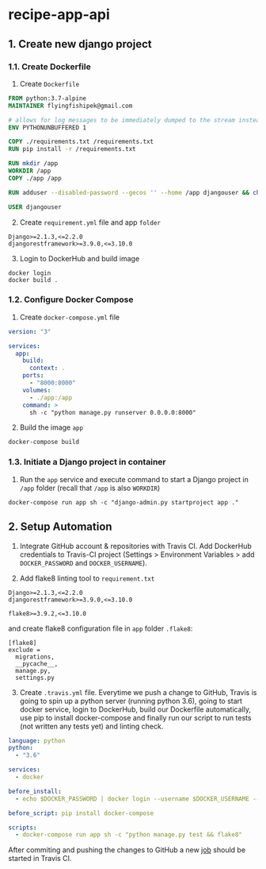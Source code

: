 # recipe-app-api

## 1. Create new django project

### 1.1. Create Dockerfile

1. Create `Dockerfile`

```Dockerfile
FROM python:3.7-alpine
MAINTAINER flyingfishipek@gmail.com

# allows for log messages to be immediately dumped to the stream instead of being buffered
ENV PYTHONUNBUFFERED 1

COPY ./requirements.txt /requirements.txt
RUN pip install -r /requirements.txt

RUN mkdir /app
WORKDIR /app
COPY ./app /app

RUN adduser --disabled-password --gecos '' --home /app djangouser && chown -R djangouser /app

USER djangouser
```

2. Create `requirement.yml` file and app `folder`

```
Django>=2.1.3,<=2.2.0
djangorestframework>=3.9.0,<=3.10.0
```

3. Login to DockerHub and build image

```shell
docker login
docker build .
```

### 1.2. Configure Docker Compose

1. Create `docker-compose.yml` file

```yml
version: "3"

services:
  app:
    build:
      context: .
    ports:
      - "8000:8000"
    volumes:
      - ./app:/app
    command: >
      sh -c "python manage.py runserver 0.0.0.0:8000"
```

2. Build the image `app`

```shell
docker-compose build
```

### 1.3. Initiate a Django project in container

1. Run the `app` service and execute command to start a Django project in `/app` folder (recall that `/app` is also `WORKDIR`)

```shell
docker-compose run app sh -c "django-admin.py startproject app ."
```
## 2. Setup Automation

1. Integrate GitHub account & repositories with Travis CI. Add DockerHub credentials to Travis-CI project (Settings > Environment Variables > add `DOCKER_PASSWORD` and `DOCKER_USERNAME`).

2. Add flake8 linting tool to `requirement.txt`

```
Django>=2.1.3,<=2.2.0
djangorestframework>=3.9.0,<=3.10.0

flake8>=3.9.2,<=3.10.0
```

and create flake8 configuration file in `app` folder `.flake8`:

```
[flake8]
exclude =
  migrations,
  __pycache__,
  manage.py,
  settings.py
```

3. Create `.travis.yml` file. Everytime we push a change to GitHub, Travis is going to spin up a python server (running python 3.6), going to start docker service, login to DockerHub, build our Dockerfile automatically, use pip to install docker-compose and finally run our script to run tests (not written any tests yet) and linting check.

```yml
language: python
python:
  - "3.6"

services:
  - docker

before_install:
  - echo $DOCKER_PASSWORD | docker login --username $DOCKER_USERNAME --password-stdin

before_script: pip install docker-compose

scripts:
  - docker-compose run app sh -c "python manage.py test && flake8"
```

After commiting and pushing the changes to GitHub a new [job](https://app.travis-ci.com/github/flyingfishipek/recipe-app-api/jobs/535625826#L2)  should be started in Travis CI.
